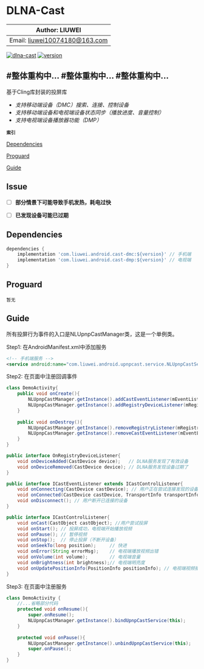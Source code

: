 DLNA-Cast
=========

|        Author: LIUWEI         |
|-------------------------------|
| Email: liuwei10074180@163.com |


[![dlna-cast]()](https://github.com/devin1014/DLNA-Cast)
[![version]()]()

#整体重构中...
#整体重构中...
#整体重构中...
----


基于Cling库封装的投屏库

- *支持移动端设备（DMC）搜索、连接、控制设备*
- *支持移动端设备和电视端设备状态同步（播放进度、音量控制）*
- *支持电视端设备播放器功能（DMP）*


**`索引`**

[Dependencies](#dependencies)

[Proguard](#proguard)

[Guide](#guide)


Issue
-----
- [ ]  **部分情景下可能导致手机发热，耗电过快**
- [ ]  **已发现设备可能已过期**


Dependencies
------------

```groovy
dependencies {
    implementation 'com.liuwei.android.cast-dmc:${version}' // 手机端
    implementation 'com.liuwei.android.cast-dmp:${version}' // 电视端
}
```


Proguard
--------

```text
暂无
```

Guide
-----
所有投屏行为事件的入口是NLUpnpCastManager类，这是一个单例类。

Step1:
在AndroidManifest.xml中添加服务
```xml
<!-- 手机端服务 -->
<service android:name="com.liuwei.android.upnpcast.service.NLUpnpCastService" /> 

```

Step2:
在页面中注册回调事件
```java
class DemoActivity{
    public void onCreate(){
        NLUpnpCastManager.getInstance().addCastEventListener(mEventListener);        // 添加投屏事件回调
        NLUpnpCastManager.getInstance().addRegistryDeviceListener(mRegistryListener);// 添加发现设备事件
    }
    
    public void onDestroy(){
        NLUpnpCastManager.getInstance().removeRegistryListener(mRegistryListener);   // 移除投屏事件回调
        NLUpnpCastManager.getInstance().removeCastEventListener(mEventListener);     // 移除发现设备事件
    }
}
```

```java
public interface OnRegistryDeviceListener{
    void onDeviceAdded(CastDevice device);   // DLNA服务发现了有效设备
    void onDeviceRemoved(CastDevice device); // DLNA服务发现设备过期了
}

public interface ICastEventListener extends ICastControlListener{
    void onConnecting(CastDevice castDevice); // 用户正在尝试连接发现的设备
    void onConnected(CastDevice castDevice, TransportInfo transportInfo, MediaInfo mediaInfo, int volume); // 连接成功
    void onDisconnect(); // 用户断开已连接的设备
}

public interface ICastControlListener{
    void onCast(CastObject castObject); //用户尝试投屏
    void onStart(); // 投屏成功，电视端开始播放视频
    void onPause(); // 暂停视频
    void onStop();  // 停止投屏（不断开设备）
    void onSeekTo(long position);     // 快进
    void onError(String errorMsg);    // 电视端播放视频出错
    void onVolume(int volume);        // 电视端音量 
    void onBrightness(int brightness);// 电视端明亮度
    void onUpdatePositionInfo(PositionInfo positionInfo); // 电视端视频播放信息
}
```


Step3:
在页面中注册服务
```java
class DemoActivity {
    //...省略部分代码
    protected void onResume(){ 
        super.onResume();
        NLUpnpCastManager.getInstance().bindUpnpCastService(this);
    }
    
    protected void onPause(){ 
        NLUpnpCastManager.getInstance().unbindUpnpCastService(this);
        super.onPause();
    }
}
```

